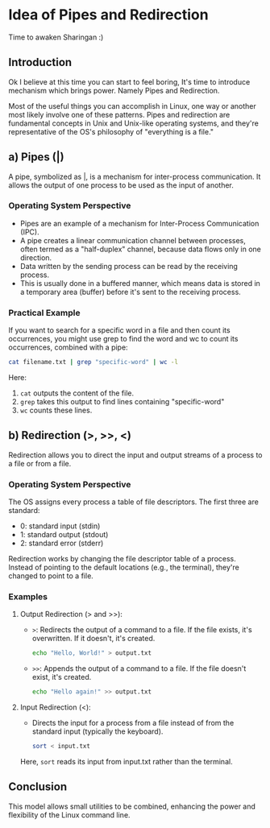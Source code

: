 # Idea of Pipes and Redirection

Time to awaken Sharingan :)

## Introduction

Ok I believe at this time you can start to feel boring, It's time to introduce mechanism which brings power. Namely Pipes and Redirection.

Most of the useful things you can accomplish in Linux, one way or another most likely involve one of these patterns. Pipes and redirection are fundamental concepts in Unix and Unix-like operating systems, and they're representative of the OS's philosophy of "everything is a file." 

## a) Pipes (|)

A pipe, symbolized as |, is a mechanism for inter-process communication. It allows the output of one process to be used as the input of another.

### Operating System Perspective

- Pipes are an example of a mechanism for Inter-Process Communication (IPC). 
- A pipe creates a linear communication channel between processes, often termed as a "half-duplex" channel, because data flows only in one direction. 
- Data written by the sending process can be read by the receiving process. 
- This is usually done in a buffered manner, which means data is stored in a temporary area (buffer) before it's sent to the receiving process.

### Practical Example

If you want to search for a specific word in a file and then count its occurrences, you might use grep to find the word and wc to count its occurrences, combined with a pipe:

```bash
cat filename.txt | grep "specific-word" | wc -l
```

Here:
1. `cat` outputs the content of the file. 
2. `grep` takes this output to find lines containing "specific-word" 
3. `wc` counts these lines.

## b) Redirection (>, >>, <)

Redirection allows you to direct the input and output streams of a process to a file or from a file.

### Operating System Perspective

The OS assigns every process a table of file descriptors. The first three are standard:
- 0: standard input (stdin)
- 1: standard output (stdout)
- 2: standard error (stderr)

Redirection works by changing the file descriptor table of a process. Instead of pointing to the default locations (e.g., the terminal), they're changed to point to a file.

### Examples

1. Output Redirection (> and >>):
   - `>`: Redirects the output of a command to a file. If the file exists, it's overwritten. If it doesn't, it's created.
     ```bash
     echo "Hello, World!" > output.txt
     ```
   - `>>`: Appends the output of a command to a file. If the file doesn't exist, it's created.
     ```bash
     echo "Hello again!" >> output.txt
     ```

2. Input Redirection (<):
   - Directs the input for a process from a file instead of from the standard input (typically the keyboard).
     ```bash
     sort < input.txt
     ```
   Here, `sort` reads its input from input.txt rather than the terminal.

## Conclusion

This model allows small utilities to be combined, enhancing the power and flexibility of the Linux command line.
